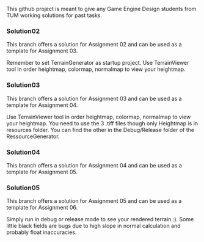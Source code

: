 This github project is meant to give any Game Engine Design students from TUM working solutions for past tasks.

### Solution02

This branch offers a solution for Assignment 02 and can be used as a template for Assignment 03.

Remember to set TerrainGenerator as startup project. Use TerrainViewer tool in order heightmap, colormap, normalmap to view your heightmap.

### Solution03

This branch offers a solution for Assignment 03 and can be used as a template for Assignment 04.

Use TerrainViewer tool in order heightmap, colormap, normalmap to view your heightmap.
You need to use the 3 .tiff files though only Heightmap is in resources folder. You can find the other in the Debug/Release folder of the RessourceGenerator.

### Solution04

This branch offers a solution for Assignment 04 and can be used as a template for Assignment 05.

### Solution05

This branch offers a solution for Assignment 05 and can be used as a template for Assignment 06.

Simply run in debug or release mode to see your rendered terrain :). 
Some little black fields are bugs due to high slope in normal calculation and probably float inaccuracies.